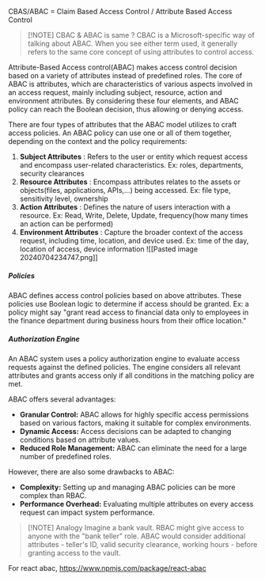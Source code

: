 CBAS/ABAC = Claim Based Access Control / Attribute Based Access Control 
> [!NOTE] CBAC & ABAC is same ?
> CBAC is a Microsoft-specific way of talking about ABAC. When you see either term used, it generally refers to the same core concept of using attributes to control access.

Attribute-Based Access control(ABAC) makes access control decision based on a variety of attributes instead of predefined roles. 
The core of ABAC is attributes, which are characteristics of various aspects involved in an access request, mainly including subject, resource, action and environment attributes.
By considering these four elements, and ABAC policy can reach the Boolean decision, thus allowing or denying access. 

There are four types of attributes that the ABAC model utilizes to craft access policies. An ABAC policy can use one or all of them together, depending on the context and the policy requirements:
1. **Subject Attributes** : Refers to the user or entity which request access and  encompass user-related characteristics.
	Ex: roles, departments, security clearances
1. **Resource Attributes** : Encompass attributes relates to the assets or objects(files, applications, APIs,...) being accessed.
	Ex: file type, sensitivity level, ownership
3. **Action Attributes** : Defines the nature of users interaction with a resource.
	Ex: Read, Write, Delete, Update, frequency(how many times an action can be performed)
4. **Environment Attributes** : Capture the broader context of the access request, including time, location, and device used.
	Ex: time of the day, location of access, device information
![[Pasted image 20240704234747.png]]

##### Policies
ABAC defines access control policies based on above attributes. These policies use Boolean logic to determine if access should be granted. 
	Ex: a policy might say "grant read access to financial data only to employees in the finance department during business hours from their office location."
##### Authorization Engine
An ABAC system uses a policy authorization engine to evaluate access requests against the defined policies. The engine considers all relevant attributes and grants access only if all conditions in the matching policy are met.

ABAC offers several advantages:
- **Granular Control:** ABAC allows for highly specific access permissions based on various factors, making it suitable for complex environments.
- **Dynamic Access:** Access decisions can be adapted to changing conditions based on attribute values.
- **Reduced Role Management:** ABAC can eliminate the need for a large number of predefined roles.

However, there are also some drawbacks to ABAC:
- **Complexity:** Setting up and managing ABAC policies can be more complex than RBAC.
- **Performance Overhead:** Evaluating multiple attributes on every access request can impact system performance.


> [!NOTE] Analogy
> Imagine a bank vault. RBAC might give access to anyone with the "bank teller" role. ABAC would consider additional attributes - teller's ID, valid security clearance, working hours - before granting access to the vault.


For react abac,
https://www.npmjs.com/package/react-abac